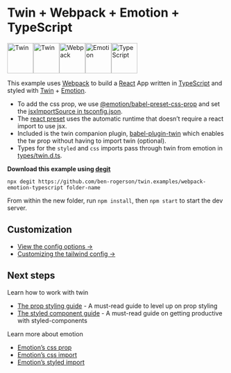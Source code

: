 # Twin + Webpack + Emotion + TypeScript

<p><a href="https://github.com/ben-rogerson/twin.macro#gh-light-mode-only" target="_blank"><img src="../.github/twin-light.svg" alt="Twin" width="60" height="70"></a><a href="https://github.com/ben-rogerson/twin.macro#gh-dark-mode-only" target="_blank"><img src="../.github/twin-dark.svg" alt="Twin" width="60" height="70"></a><a href="https://webpack.js.org/" target="_blank"><img src="../.github/webpack.svg" alt="Webpack" width="60" height="70"></a><a href="https://emotion.sh/docs/introduction" target="_blank"><img src="../.github/emotion.svg" alt="Emotion" width="60" height="70"></a><a href="https://www.typescriptlang.org/" target="_blank"><img src="../.github/typescript.svg" alt="TypeScript" width="60" height="70"></a>
</p>

This example uses [Webpack](https://webpack.js.org/) to build a [React](https://reactjs.org/) App written in [TypeScript](https://www.typescriptlang.org/) and styled with [Twin](https://github.com/ben-rogerson/twin.macro) + [Emotion](https://emotion.sh/).

- To add the css prop, we use [@emotion/babel-preset-css-prop](https://emotion.sh/docs/@emotion/babel-preset-css-prop) and set the [jsxImportSource in tsconfig.json](https://github.com/ben-rogerson/twin.examples/blob/master/webpack-emotion-typescript/tsconfig.json).
- The [react preset](https://github.com/ben-rogerson/twin.examples/blob/master/webpack-emotion-typescript/.babelrc) uses the automatic runtime that doesn’t require a react import to use jsx.
- Included is the twin companion plugin, [babel-plugin-twin](https://github.com/ben-rogerson/babel-plugin-twin) which enables the tw prop without having to import twin (optional).
- Types for the `styled` and `css` imports pass through twin from emotion in [types/twin.d.ts](https://github.com/ben-rogerson/twin.examples/blob/master/webpack-emotion-typescript/types/twin.d.ts).

**Download this example using [degit](https://github.com/Rich-Harris/degit)**

```shell
npx degit https://github.com/ben-rogerson/twin.examples/webpack-emotion-typescript folder-name
```

From within the new folder, run `npm install`, then `npm start` to start the dev server.

[](#customization)

## Customization

- [View the config options →](https://github.com/ben-rogerson/twin.macro/blob/master/docs/options.md)
- [Customizing the tailwind config →](https://github.com/ben-rogerson/twin.macro/blob/master/docs/customizing-config.md)

[](#next-steps)

## Next steps

Learn how to work with twin

- [The prop styling guide](https://github.com/ben-rogerson/twin.macro/blob/master/docs/prop-styling-guide.md) - A must-read guide to level up on prop styling
- [The styled component guide](https://github.com/ben-rogerson/twin.macro/blob/master/docs/styled-component-guide.md) - A must-read guide on getting productive with styled-components

Learn more about emotion

- [Emotion’s css prop](https://emotion.sh/docs/css-prop)
- [Emotion’s css import](https://emotion.sh/docs/css-prop#string-styles)
- [Emotion’s styled import](https://emotion.sh/docs/styled)

